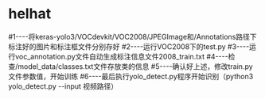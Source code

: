 # helhat
#1----将keras-yolo3/VOCdevkit/VOC2008/JPEGImage和/Annotations路径下标注好的图片和标注框文件分别存好
#2----运行VOC2008下的test.py
#3----运行voc_annotation.py文件自动生成标注信息文件2008_train.txt
#4----检查/model_data/classes.txt文件存放类的信息
#5----确认好上述，修改train.py文件参数值，开始训练
#6----最后执行yolo_detect.py程序开始识别（python3 yolo_detect.py --input 视频路径）
